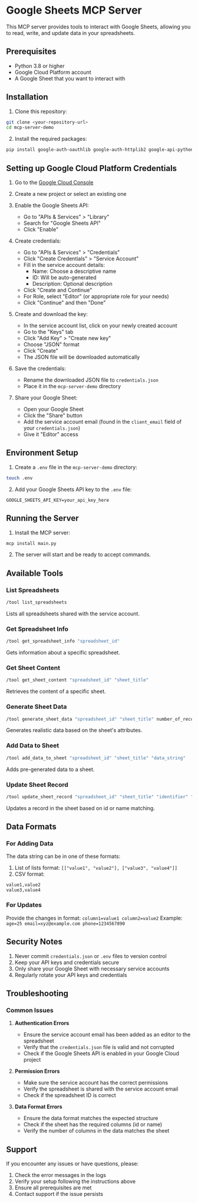 # Google Sheets MCP Server

This MCP server provides tools to interact with Google Sheets, allowing you to read, write, and update data in your spreadsheets.

## Prerequisites

- Python 3.8 or higher
- Google Cloud Platform account
- A Google Sheet that you want to interact with

## Installation

1. Clone this repository:
```bash
git clone <your-repository-url>
cd mcp-server-demo
```

2. Install the required packages:
```bash
pip install google-auth-oauthlib google-auth-httplib2 google-api-python-client python-dotenv
```

## Setting up Google Cloud Platform Credentials

1. Go to the [Google Cloud Console](https://console.cloud.google.com/)
2. Create a new project or select an existing one
3. Enable the Google Sheets API:
   - Go to "APIs & Services" > "Library"
   - Search for "Google Sheets API"
   - Click "Enable"

4. Create credentials:
   - Go to "APIs & Services" > "Credentials"
   - Click "Create Credentials" > "Service Account"
   - Fill in the service account details:
     - Name: Choose a descriptive name
     - ID: Will be auto-generated
     - Description: Optional description
   - Click "Create and Continue"
   - For Role, select "Editor" (or appropriate role for your needs)
   - Click "Continue" and then "Done"

5. Create and download the key:
   - In the service account list, click on your newly created account
   - Go to the "Keys" tab
   - Click "Add Key" > "Create new key"
   - Choose "JSON" format
   - Click "Create"
   - The JSON file will be downloaded automatically

6. Save the credentials:
   - Rename the downloaded JSON file to `credentials.json`
   - Place it in the `mcp-server-demo` directory

7. Share your Google Sheet:
   - Open your Google Sheet
   - Click the "Share" button
   - Add the service account email (found in the `client_email` field of your `credentials.json`)
   - Give it "Editor" access

## Environment Setup

1. Create a `.env` file in the `mcp-server-demo` directory:
```bash
touch .env
```

2. Add your Google Sheets API key to the `.env` file:
```
GOOGLE_SHEETS_API_KEY=your_api_key_here
```

## Running the Server

1. Install the MCP server:
```bash
mcp install main.py
```

2. The server will start and be ready to accept commands.

## Available Tools

### List Spreadsheets
```bash
/tool list_spreadsheets
```
Lists all spreadsheets shared with the service account.

### Get Spreadsheet Info
```bash
/tool get_spreadsheet_info "spreadsheet_id"
```
Gets information about a specific spreadsheet.

### Get Sheet Content
```bash
/tool get_sheet_content "spreadsheet_id" "sheet_title"
```
Retrieves the content of a specific sheet.

### Generate Sheet Data
```bash
/tool generate_sheet_data "spreadsheet_id" "sheet_title" number_of_records
```
Generates realistic data based on the sheet's attributes.

### Add Data to Sheet
```bash
/tool add_data_to_sheet "spreadsheet_id" "sheet_title" "data_string"
```
Adds pre-generated data to a sheet.

### Update Sheet Record
```bash
/tool update_sheet_record "spreadsheet_id" "sheet_title" "identifier" "updates"
```
Updates a record in the sheet based on id or name matching.

## Data Formats

### For Adding Data
The data string can be in one of these formats:
1. List of lists format: `[["value1", "value2"], ["value3", "value4"]]`
2. CSV format:
```
value1,value2
value3,value4
```

### For Updates
Provide the changes in format: `column1=value1 column2=value2`
Example: `age=25 email=xyz@example.com phone=1234567890`

## Security Notes

1. Never commit `credentials.json` or `.env` files to version control
2. Keep your API keys and credentials secure
3. Only share your Google Sheet with necessary service accounts
4. Regularly rotate your API keys and credentials

## Troubleshooting

### Common Issues

1. **Authentication Errors**
   - Ensure the service account email has been added as an editor to the spreadsheet
   - Verify that the `credentials.json` file is valid and not corrupted
   - Check if the Google Sheets API is enabled in your Google Cloud project

2. **Permission Errors**
   - Make sure the service account has the correct permissions
   - Verify the spreadsheet is shared with the service account email
   - Check if the spreadsheet ID is correct

3. **Data Format Errors**
   - Ensure the data format matches the expected structure
   - Check if the sheet has the required columns (id or name)
   - Verify the number of columns in the data matches the sheet

## Support

If you encounter any issues or have questions, please:
1. Check the error messages in the logs
2. Verify your setup following the instructions above
3. Ensure all prerequisites are met
4. Contact support if the issue persists
